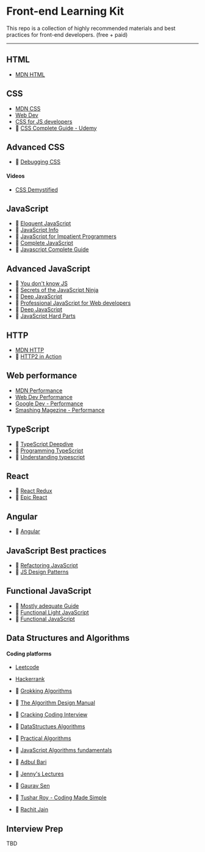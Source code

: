 # Front-end Learning Kit

This repo is a collection of highly recommended materials and best practices for front-end developers. (free + paid)

------------

## HTML
- [MDN HTML](https://developer.mozilla.org/en-US/docs/Web/HTML)

## CSS
- [MDN CSS](https://developer.mozilla.org/en-US/docs/Web/CSS)
- [Web Dev](https://web.dev/learn/css/)
- [CSS for JS developers](https://css-for-js.dev/)
- :movie_camera: [CSS Complete Guide - Udemy](https://www.udemy.com/course/css-the-complete-guide-incl-flexbox-grid-sass/)

## Advanced CSS

- :blue_book: [Debugging CSS](https://debuggingcss.com/)

#### Videos

- [CSS Demystified](https://cssdemystified.com/)

## JavaScript

- :blue_book: [Eloquent JavaScript](https://eloquentjavascript.net/)
- :blue_book: [JavaScript Info](https://javascript.info/)
- :blue_book: [JavaScript for Impatient Programmers](https://exploringjs.com/impatient-js/toc.html)
- :movie_camera: [Complete JavaScript](https://www.udemy.com/course/the-complete-javascript-course/)
- :movie_camera: [Javascript Complete Guide](https://www.udemy.com/course/javascript-the-complete-guide-2020-beginner-advanced/)

## Advanced JavaScript

- :blue_book: [You don't know JS](https://github.com/getify/You-Dont-Know-JS)
- :blue_book: [Secrets of the JavaScript Ninja](https://www.manning.com/books/secrets-of-the-javascript-ninja-second-edition)
- :blue_book: [Deep JavaScript](https://exploringjs.com/deep-js/toc.html)
- :blue_book: [Professional JavaScript for Web developers](https://www.oreilly.com/library/view/professional-javascript-for/9781119366447/)
- :movie_camera: [Deep JavaScript](https://frontendmasters.com/courses/deep-javascript-v3/)
- :movie_camera: [JavaScript Hard Parts](https://frontendmasters.com/courses/javascript-hard-parts-v2/)

## HTTP

- [MDN HTTP](https://developer.mozilla.org/en-US/docs/Web/HTTP)
- :blue_book: [HTTP2 in Action](https://livebook.manning.com/book/http2-in-action/about-this-book/)

## Web performance

- [MDN Performance](https://developer.mozilla.org/en-US/docs/Learn/Performance)
- [Web Dev Performance](https://web.dev/learn/#performance)
- [Google Dev - Performance](https://developers.google.com/web/fundamentals/performance/get-started)
- [Smashing Magezine - Performance](https://www.smashingmagazine.com/guides/performance/)

## TypeScript

- :blue_book: [TypeScript Deepdive](https://basarat.gitbook.io/typescript/)
- :blue_book: [Programming TypeScript](https://www.oreilly.com/library/view/programming-typescript/9781492037644/)
- :movie_camera: [Understanding typescript](https://www.udemy.com/course/understanding-typescript/)

## React

- :movie_camera: [React Redux](https://www.udemy.com/course/react-redux/)
- :movie_camera: [Epic React](https://epicreact.dev/)

## Angular

- :movie_camera: [Angular](https://www.udemy.com/course/the-complete-guide-to-angular-2/)

## JavaScript Best practices

- :blue_book: [Refactoring JavaScript](https://refactoringjs.com/files/refactoring-javascript.pdf)
- :blue_book: [JS Design Patterns](https://addyosmani.com/resources/essentialjsdesignpatterns/book/)

## Functional JavaScript

- :blue_book: [Mostly adequate Guide](https://mostly-adequate.gitbook.io/mostly-adequate-guide/)
- :blue_book: [Functional Light JavaScript](https://aguru.gitbooks.io/functional-light-javascript/content/)
- :movie_camera: [Functional JavaScript](https://frontendmasters.com/courses/functional-javascript-v3/)

## Data Structures and Algorithms

#### Coding platforms

- [Leetcode](https://leetcode.com/)
- [Hackerrank](https://www.hackerrank.com/)

- :blue_book: [Grokking Algorithms](https://www.manning.com/books/grokking-algorithms)
- :blue_book: [The Algorithm Design Manual](https://www.amazon.com/gp/product/3030542556/)
- :blue_book: [Cracking Coding Interview](https://www.amazon.com/Cracking-Coding-Interview-Programming-Questions/dp/0984782850)
- :movie_camera: [DataStructues Algorithms](https://frontendmasters.com/courses/data-structures-algorithms/)
- :movie_camera: [Practical Algorithms](https://frontendmasters.com/courses/practical-algorithms/)
- :movie_camera: [JavaScript Algorithms fundamentals](https://pro.academind.com/p/javascript-algorithms-the-fundamentals)
- :movie_camera: [Adbul Bari](https://www.youtube.com/watch?v=0IAPZzGSbME&list=PLDN4rrl48XKpZkf03iYFl-O29szjTrs_O)
- :movie_camera: [Jenny's Lectures](https://www.youtube.com/watch?v=AT14lCXuMKI&list=PLdo5W4Nhv31bbKJzrsKfMpo_grxuLl8LU)
- :movie_camera: [Gaurav Sen](https://www.youtube.com/channel/UCRPMAqdtSgd0Ipeef7iFsKw)
- :movie_camera: [Tushar Roy - Coding Made Simple](https://www.youtube.com/channel/UCZLJf_R2sWyUtXSKiKlyvAw)
- :movie_camera: [Rachit Jain](https://www.youtube.com/channel/UC9fDC_eBh9e_bogw87DbGKQ)

## Interview Prep
TBD
